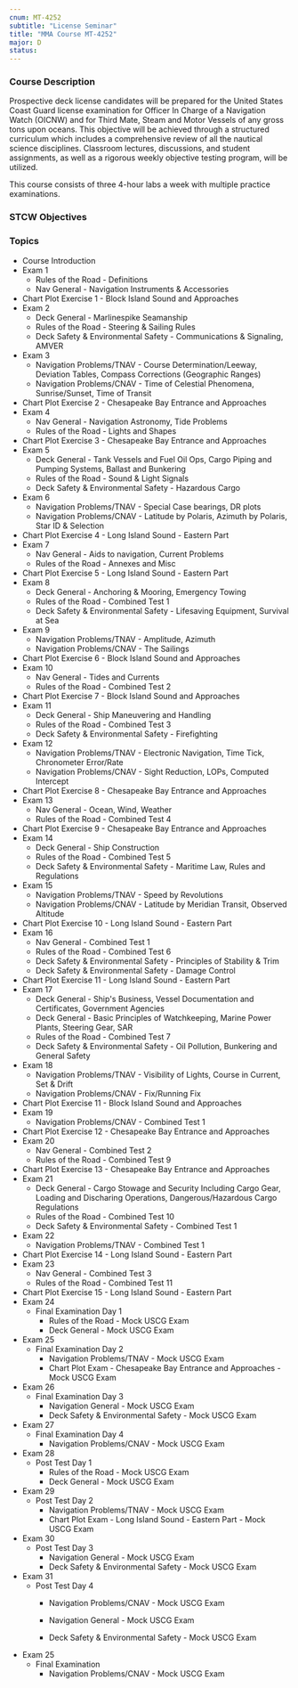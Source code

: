 ```yaml
---
cnum: MT-4252
subtitle: "License Seminar"
title: "MMA Course MT-4252"
major: D
status: 
---
```


### Course Description

Prospective deck license candidates will be prepared for the United States Coast Guard license examination for Officer In Charge of a Navigation Watch (OICNW) and for Third Mate, Steam and Motor Vessels of any gross tons upon oceans. This objective will be achieved through a structured curriculum which includes a comprehensive review of all the nautical science disciplines. Classroom lectures, discussions, and student assignments, as well as a rigorous weekly objective testing program, will be utilized.

This course consists of three 4-hour labs a week with multiple practice examinations.


### STCW Objectives



### Topics

* Course Introduction
* Exam 1
	* Rules of the Road - Definitions
	* Nav General - Navigation Instruments & Accessories
* Chart Plot Exercise 1 - Block Island Sound and Approaches
* Exam 2
	* Deck General - Marlinespike Seamanship
	* Rules of the Road - Steering & Sailing Rules
	* Deck Safety & Environmental Safety - Communications & Signaling, AMVER
* Exam 3
	* Navigation Problems/TNAV - Course Determination/Leeway, Deviation Tables, Compass Corrections (Geographic Ranges)
	* Navigation Problems/CNAV - Time of Celestial Phenomena, Sunrise/Sunset, Time of Transit
* Chart Plot Exercise 2 - Chesapeake Bay Entrance and Approaches
* Exam 4
	* Nav General - Navigation Astronomy, Tide Problems
	* Rules of the Road - Lights and Shapes
* Chart Plot Exercise 3 - Chesapeake Bay Entrance and Approaches
* Exam 5
	* Deck General - Tank Vessels and Fuel Oil Ops, Cargo Piping and Pumping Systems, Ballast and Bunkering
	* Rules of the Road - Sound & Light Signals
	* Deck Safety & Environmental Safety - Hazardous Cargo
* Exam 6
	* Navigation Problems/TNAV - Special Case bearings, DR plots
	* Navigation Problems/CNAV - Latitude by Polaris, Azimuth by Polaris, Star ID & Selection
* Chart Plot Exercise 4 - Long Island Sound - Eastern Part
* Exam 7
	* Nav General - Aids to navigation, Current Problems
	* Rules of the Road - Annexes and Misc
* Chart Plot Exercise 5 - Long Island Sound - Eastern Part
* Exam 8
	* Deck General - Anchoring & Mooring, Emergency Towing
	* Rules of the Road - Combined Test 1
	* Deck Safety & Environmental Safety - Lifesaving Equipment, Survival at Sea
* Exam 9
	* Navigation Problems/TNAV - Amplitude, Azimuth
	* Navigation Problems/CNAV - The Sailings
* Chart Plot Exercise 6 - Block Island Sound and Approaches
* Exam 10
	* Nav General - Tides and Currents
	* Rules of the Road - Combined Test 2
* Chart Plot Exercise 7 - Block Island Sound and Approaches
* Exam 11
	* Deck General - Ship Maneuvering and Handling
	* Rules of the Road - Combined Test 3
	* Deck Safety & Environmental Safety - Firefighting
* Exam 12
	* Navigation Problems/TNAV - Electronic Navigation, Time Tick, Chronometer Error/Rate
	* Navigation Problems/CNAV - Sight Reduction, LOPs, Computed Intercept
* Chart Plot Exercise 8 - Chesapeake Bay Entrance and Approaches
* Exam 13
	* Nav General - Ocean, Wind, Weather
	* Rules of the Road - Combined Test 4
* Chart Plot Exercise 9 - Chesapeake Bay Entrance and Approaches
* Exam 14
	* Deck General - Ship Construction
	* Rules of the Road - Combined Test 5
	* Deck Safety & Environmental Safety - Maritime Law, Rules and Regulations
* Exam 15
	* Navigation Problems/TNAV - Speed by Revolutions
	* Navigation Problems/CNAV - Latitude by Meridian Transit, Observed Altitude
* Chart Plot Exercise 10 - Long Island Sound - Eastern Part
* Exam 16
	* Nav General - Combined Test 1
	* Rules of the Road - Combined Test 6
	* Deck Safety & Environmental Safety - Principles of Stability & Trim
	* Deck Safety & Environmental Safety - Damage Control
* Chart Plot Exercise 11 - Long Island Sound - Eastern Part
* Exam 17
	* Deck General - Ship's Business, Vessel Documentation and Certificates, Government Agencies
	* Deck General - Basic Principles of Watchkeeping, Marine Power Plants, Steering Gear, SAR
	* Rules of the Road - Combined Test 7
	* Deck Safety & Environmental Safety - Oil Pollution, Bunkering and General Safety
* Exam 18
	* Navigation Problems/TNAV - Visibility of Lights, Course in Current, Set & Drift
	* Navigation Problems/CNAV - Fix/Running Fix
* Chart Plot Exercise 11 - Block Island Sound and Approaches
* Exam 19
	* Navigation Problems/CNAV - Combined Test 1
* Chart Plot Exercise 12 - Chesapeake Bay Entrance and Approaches
* Exam 20
	* Nav General - Combined Test 2
	* Rules of the Road - Combined Test 9
* Chart Plot Exercise 13 - Chesapeake Bay Entrance and Approaches
* Exam 21
	* Deck General - Cargo Stowage and Security Including Cargo Gear, Loading and Discharing Operations, Dangerous/Hazardous Cargo Regulations
	* Rules of the Road - Combined Test 10
	* Deck Safety & Environmental Safety - Combined Test 1
* Exam 22
	* Navigation Problems/TNAV - Combined Test 1
* Chart Plot Exercise 14 - Long Island Sound - Eastern Part
* Exam 23
	* Nav General - Combined Test 3
	* Rules of the Road - Combined Test 11
* Chart Plot Exercise 15 - Long Island Sound - Eastern Part
* Exam 24
	* Final Examination Day 1
		* Rules of the Road - Mock USCG Exam
		* Deck General - Mock USCG Exam
* Exam 25
	* Final Examination Day 2
		* Navigation Problems/TNAV - Mock USCG Exam
		* Chart Plot Exam - Chesapeake Bay Entrance and Approaches - Mock USCG Exam
* Exam 26
	* Final Examination Day 3
		* Navigation General - Mock USCG Exam
		* Deck Safety & Environmental Safety - Mock USCG Exam
* Exam 27
	* Final Examination Day 4
		* Navigation Problems/CNAV - Mock USCG Exam
* Exam 28
	* Post Test Day 1 
		* Rules of the Road - Mock USCG Exam
		* Deck General - Mock USCG Exam
* Exam 29
	* Post Test Day 2
		* Navigation Problems/TNAV - Mock USCG Exam
		* Chart Plot Exam - Long Island Sound - Eastern Part - Mock USCG Exam
* Exam 30
	* Post Test Day 3
		* Navigation General - Mock USCG Exam
		* Deck Safety & Environmental Safety - Mock USCG Exam
* Exam 31
	* Post Test Day 4
		* Navigation Problems/CNAV - Mock USCG Exam


		* Navigation General - Mock USCG Exam
		* Deck Safety & Environmental Safety - Mock USCG Exam
* Exam 25
	* Final Examination
		* Navigation Problems/CNAV - Mock USCG Exam





